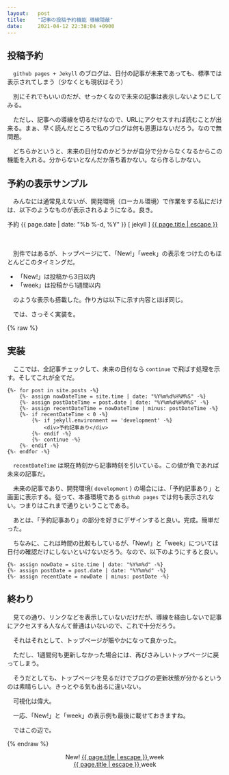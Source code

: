 ```yaml
---
layout:   post
title:    "記事の投稿予約機能 導線隠蔽"
date:     2021-04-12 22:38:04 +0900
---
```


## 投稿予約
　`github pages + Jekyll` のブログは、日付の記事が未来であっても、標準では表示されてしまう（少なくとも現状はそう）

　別にそれでもいいのだが、せっかくなので未来の記事は表示しないようにしてみる。

　ただし、記事への導線を切るだけなので、URLにアクセスすれば読むことが出来る。まぁ、早く読んだところで私のブログは何も恩恵はないだろう。なので無問題。

　どちらかというと、未来の日付なのかどうかが自分で分からなくなるからこの機能を入れる。分からないとなんだか落ち着かない。なら作るしかない。

## 予約の表示サンプル
　みんなには通常見えないが、開発環境（ローカル環境）で作業をする私にだけは、以下のようなものが表示されるようになる。良き。

<div class="post-reservation">
    <span class="annotation reserve">予約</span>
    <span class="post-meta">{{ page.date | date: "%b %-d, %Y" }} </span>
    <span class="post-meta">[ jekyll ]</span>    
    <span><a href="{{ page.url | relative_url }}">{{ page.title | escape }}</a></span>
</div>

　　

　別件ではあるが、トップページにて、「New!」「week」の表示をつけたのもほとんどこのタイミングだ。

- 「New!」は投稿から3日以内
- 「week」は投稿から1週間以内

　のような表示も搭載した。作り方は以下に示す内容とほぼ同じ。

　では、さっそく実装を。

{% raw %}

## 実装
　ここでは、全記事チェックして、未来の日付なら `continue` で飛ばす処理を示す。そしてこれが全てだ。

```liquid
{%- for post in site.posts -%}
    {%- assign nowDateTime = site.time | date: "%Y%m%d%H%M%S" -%}
    {%- assign postDateTime = post.date | date: "%Y%m%d%H%M%S" -%}
    {%- assign recentDateTime = nowDateTime | minus: postDateTime -%}
    {%- if recentDateTime < 0 -%}
        {%- if jekyll.environment == 'development' -%}
            <div>予約記事あり</div>
        {%- endif -%}
        {%- continue -%}
    {%- endif -%}
{%- endfor -%}
```

　`recentDateTime` は現在時刻から記事時刻を引いている。この値が負であれば未来の記事だ。

　未来の記事であり、開発環境( `development` ) の場合には、「予約記事あり」と画面に表示する。従って、本番環境である `github pages` では何も表示されない。つまりはこれまで通りということである。

　あとは、「予約記事あり」の部分を好きにデザインすると良い。完成。簡単だった。

　ちなみに、これは時間の比較もしているが、「New!」と「week」については日付の確認だけにしないといけないだろう。なので、以下のようにすると良い。

```liquid
{%- assign nowDate = site.time | date: "%Y%m%d" -%}
{%- assign postDate = post.date | date: "%Y%m%d" -%}
{%- assign recentDate = nowDate | minus: postDate -%}
```

## 終わり
　見ての通り、リンクなどを表示していないだけだが、導線を経由しないで記事にアクセスする人なんて普通はいないので、これで十分だろう。

　それはそれとして、トップページが賑やかになって良かった。

　ただし、1週間何も更新しなかった場合には、再びさみしいトップページに戻ってしまう。

　そうだとしても、トップページを見るだけでブログの更新状態が分かるというのは素晴らしい。きっとやる気も出るに違いない。

　可視化は偉大。

　一応、「New!」と「week」の表示例も最後に載せておきますね。

　ではこの辺で。

{% endraw %}

<div style="text-align:center;">
    <div class="post-link">
        <span class="annotation new">New!</span>
        <a href="{{ page.url | relative_url }}">
            {{ page.title | escape }}
        </a>
        <span class="annotation week">week</span>
    </div>
    <div class="post-link">
        <a href="{{ page.url | relative_url }}">
            {{ page.title | escape }}
        </a>
        <span class="annotation week">week</span>
    </div>
</div>
